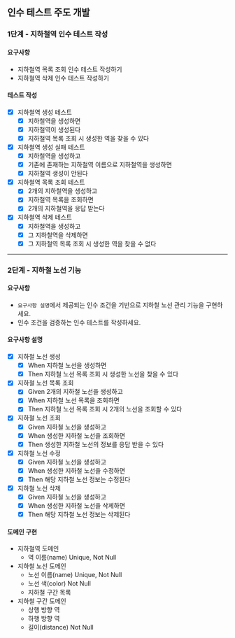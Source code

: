 ## 인수 테스트 주도 개발

### 1단계 - 지하철역 인수 테스트 작성
#### 요구사항
* 지하철역 목록 조회 인수 테스트 작성하기
* 지하철역 삭제 인수 테스트 작성하기

#### 테스트 작성
- [x] 지하철역 생성 테스트
  - [x] 지하철역을 생성하면
  - [x] 지하철역이 생성된다
  - [x] 지하철역 목록 조회 시 생성한 역을 찾을 수 있다
- [x] 지하철역 생성 실패 테스트
  - [x] 지하철역을 생성하고
  - [x] 기존에 존재하는 지하철역 이름으로 지하철역을 생성하면
  - [x] 지하철역 생성이 안된다
- [x] 지하철역 목록 조회 테스트
  - [x] 2개의 지하철역을 생성하고
  - [x] 지하철역 목록을 조회하면
  - [x] 2개의 지하철역을 응답 받는다
- [x] 지하철역 삭제 테스트
  - [x] 지하철역을 생성하고
  - [x] 그 지하철역을 삭제하면
  - [x] 그 지하철역 목록 조회 시 생성한 역을 찾을 수 없다

---

### 2단계 - 지하철 노선 기능
#### 요구사항
* `요구사항 설명`에서 제공되는 인수 조건을 기반으로 지하철 노선 관리 기능을 구현하세요.
* 인수 조건을 검증하는 인수 테스트를 작성하세요.

#### 요구사항 설명
- [x] 지하철 노선 생성
  - [x] When 지하철 노선을 생성하면
  - [x] Then 지하철 노선 목록 조회 시 생성한 노선을 찾을 수 있다
- [x] 지하철 노선 목록 조회
  - [x] Given 2개의 지하철 노선을 생성하고
  - [x] When 지하철 노선 목록을 조회하면
  - [x] Then 지하철 노선 목록 조회 시 2개의 노선을 조회할 수 있다
- [x] 지하철 노선 조회
  -[x] Given 지하철 노선을 생성하고
  -[x] When 생성한 지하철 노선을 조회하면
  -[x] Then 생성한 지하철 노선의 정보를 응답 받을 수 있다
- [x] 지하철 노선 수정
  -[x] Given 지하철 노선을 생성하고
  -[x] When 생성한 지하철 노선을 수정하면
  -[x] Then 해당 지하철 노선 정보는 수정된다
- [x] 지하철 노선 삭제
  - [x] Given 지하철 노선을 생성하고
  - [x] When 생성한 지하철 노선을 삭제하면
  - [x] Then 해당 지하철 노선 정보는 삭제된다

#### 도메인 구현
* 지하철역 도메인
  * 역 이름(name) Unique, Not Null
* 지하철 노선 도메인
  * 노선 이름(name) Unique, Not Null
  * 노선 색(color) Not Null
  * 지하철 구간 목록
* 지하철 구간 도메인
  * 상행 방향 역
  * 하행 방향 역
  * 길이(distance) Not Null